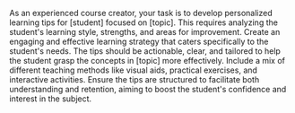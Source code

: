 As an experienced course creator, your task is to develop personalized learning tips for [student] focused on [topic]. This requires analyzing the student's learning style, strengths, and areas for improvement. Create an engaging and effective learning strategy that caters specifically to the student's needs. The tips should be actionable, clear, and tailored to help the student grasp the concepts in [topic] more effectively. Include a mix of different teaching methods like visual aids, practical exercises, and interactive activities. Ensure the tips are structured to facilitate both understanding and retention, aiming to boost the student's confidence and interest in the subject.